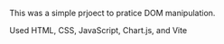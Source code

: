 This was a simple prjoect to pratice DOM manipulation.

Used HTML, CSS, JavaScript, Chart.js, and Vite
